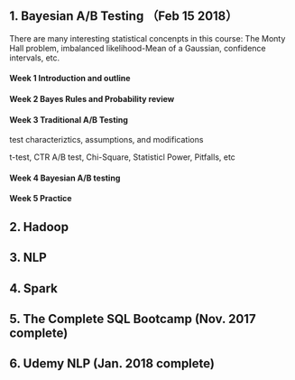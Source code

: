 ## 1. Bayesian A/B Testing （Feb 15 2018）
There are many interesting statistical concenpts in this course: The Monty Hall problem, imbalanced likelihood-Mean of a Gaussian, confidence intervals, etc.
#### Week 1 Introduction and outline
#### Week 2 Bayes Rules and Probability review
#### Week 3 Traditional A/B Testing
test characteriztics, assumptions, and modifications

t-test, CTR A/B test, Chi-Square, Statisticl Power, Pitfalls, etc

#### Week 4 Bayesian A/B testing
#### Week 5 Practice
## 2. Hadoop
## 3. NLP
## 4. Spark
## 5. The Complete SQL Bootcamp (Nov. 2017 complete)
## 6. Udemy NLP (Jan. 2018 complete)
